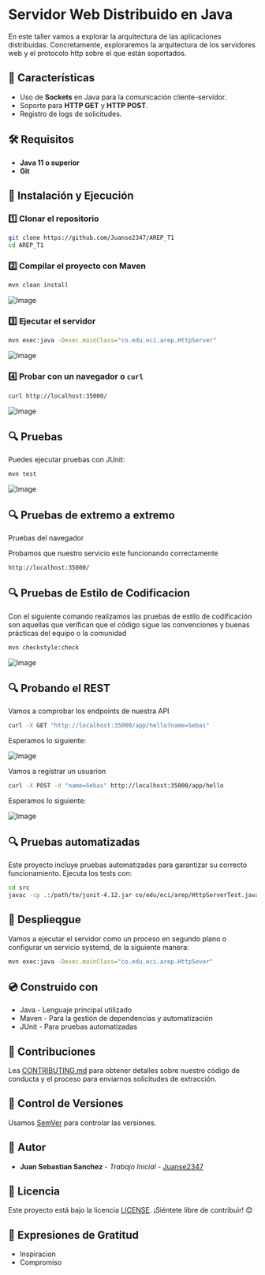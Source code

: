 # Servidor Web Distribuido en Java

En este taller vamos a explorar la arquitectura de las aplicaciones distribuidas. Concretamente, exploraremos la arquitectura de  los servidores web y el protocolo http sobre el que están soportados.

## 📌 Características
- Uso de **Sockets** en Java para la comunicación cliente-servidor.
- Soporte para **HTTP GET** y **HTTP POST**.
- Registro de logs de solicitudes.

## 🛠️ Requisitos
- **Java 11 o superior**
- **Git**

## 🚀 Instalación y Ejecución
### 1️⃣ Clonar el repositorio
```bash
git clone https://github.com/Juanse2347/AREP_T1
cd AREP_T1
```

### 2️⃣ Compilar el proyecto con Maven
```bash
mvn clean install
```

![Image](https://github.com/user-attachments/assets/7c0ff0fd-1c54-48ba-8dff-be8ea9682f7b)


### 3️⃣ Ejecutar el servidor
```bash
mvn exec:java -Dexec.mainClass="co.edu.eci.arep.HttpServer"
```

![Image](https://github.com/user-attachments/assets/18d51442-87b0-44c4-93b2-b85a90dd0a7e)


### 4️⃣ Probar con un navegador o `curl`
```bash
curl http://localhost:35000/
```

![Image](https://github.com/user-attachments/assets/1cfe8477-8de1-4dd7-961c-7f2fd3057542)


## 🔍 Pruebas

Puedes ejecutar pruebas con JUnit:
```bash
mvn test
```

![Image](https://github.com/user-attachments/assets/5a05d04f-05c6-48f2-9a22-636fec2176d1)

## 🔍 Pruebas de extremo a extremo ##

Pruebas del navegador 

Probamos que nuestro servicio este funcionando correctamente

```bash
http://localhost:35000/
```

## 🔍 Pruebas de Estilo de Codificacion ##

Con el siguiente comando realizamos las pruebas de estilo de codificación son aquellas que verifican que el código sigue las convenciones y buenas prácticas del equipo o la comunidad

```bash
mvn checkstyle:check
```

![Image](https://github.com/user-attachments/assets/6c5a4c16-9c71-463d-9629-59f5c976213a)

## 🔍 Probando el REST ##

Vamos a comprobar los endpoints de nuestra API

```bash
curl -X GET "http://localhost:35000/app/hello?name=Sebas"
```

Esperamos lo siguiente:

![Image](https://github.com/user-attachments/assets/d39a131a-0c46-4156-8599-95d7d5fb59f5)

Vamos a registrar un usuarion

```bash
curl -X POST -d "name=Sebas" http://localhost:35000/app/hello
```

Esperamos lo siguiente:

![Image](https://github.com/user-attachments/assets/ccf6b67a-9e74-49e2-87aa-fb6dc66b472e)


## 🔍 Pruebas automatizadas ##

Este proyecto incluye pruebas automatizadas para garantizar su correcto funcionamiento. Ejecuta los tests con:

```bash
cd src
javac -cp .:/path/to/junit-4.12.jar co/edu/eci/arep/HttpServerTest.java
```

## :office: Desplieqgue ##

Vamos a ejecutar el servidor como un proceso en segundo plano o configurar un servicio systemd, de la siguiente manera:

```bash
mvn exec:java -Dexec.mainClass="co.edu.eci.arep.HttpSever"
```

## :cd: Construido con ## 

 - Java - Lenguaje principal utilizado
 - Maven - Para la gestión de dependencias y automatización
 - JUnit - Para pruebas automatizadas

## :busts_in_silhouette: Contribuciones ##

Lea [CONTRIBUTING.md](https://gist.github.com/PurpleBooth/b24679402957c63ec426) para obtener detalles sobre nuestro código de conducta y el proceso para enviarnos solicitudes de extracción.

## :school_satchel: Control de Versiones ##

Usamos [SemVer](http://semver.org/) para controlar las versiones.

## :bust_in_silhouette: Autor ##

* **Juan Sebastian Sanchez** - *Trabajo Inicial* - [Juanse2347](https://github.com/Juanse2347)


## 📄 Licencia
Este proyecto está bajo la licencia [LICENSE](LICENSE). ¡Siéntete libre de contribuir! 😊


## :wave: Expresiones de Gratitud ##

- Inspiracion
- Compromiso

